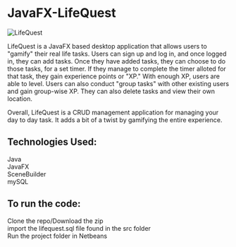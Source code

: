 # JavaFX-LifeQuest

![LifeQuest](https://ibb.co/bRVfsjn)

LifeQuest is a JavaFX based desktop application that allows users to "gamify" their real life tasks. Users can sign up and log in, and once logged in, they can add tasks. Once they have added tasks, they can choose to do those tasks, for a set timer. If they manage to complete the timer alloted for that task, they gain experience points or "XP." With enough XP, users are able to level. Users can also conduct "group tasks" with other existing users and gain group-wise XP. They can also delete tasks and view their own location.

Overall, LifeQuest is a CRUD management application for managing your day to day task. It adds a bit of a twist by gamifying the entire experience.

## Technologies Used:

Java </br>
JavaFX </br>
SceneBuilder </br>
mySQL </br>

## To run the code:

Clone the repo/Download the zip </br>
import the lifequest.sql file found in the src folder </br>
Run the project folder in Netbeans
